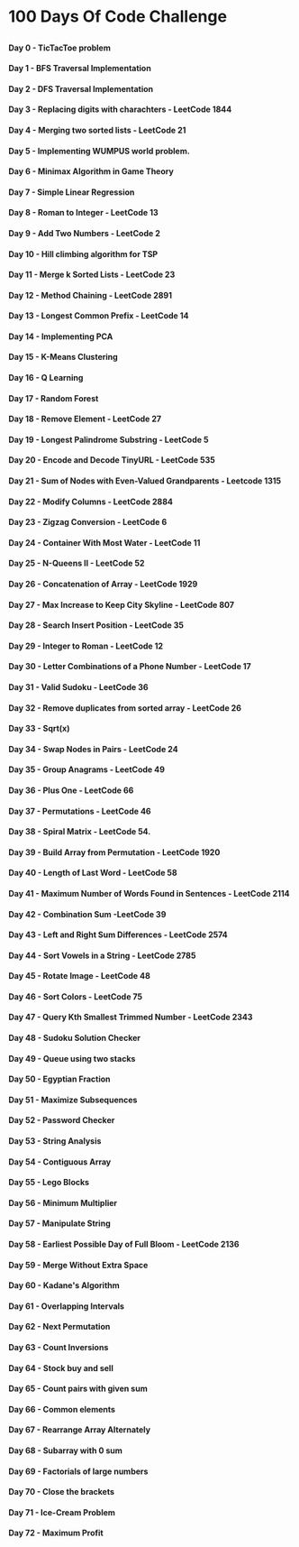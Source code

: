 # 100 Days Of Code Challenge
##
#### Day 0 - TicTacToe problem
#### Day 1 - BFS Traversal Implementation
#### Day 2 - DFS Traversal Implementation
#### Day 3 - Replacing digits with charachters - LeetCode 1844
#### Day 4 - Merging two sorted lists - LeetCode 21
#### Day 5 - Implementing WUMPUS world problem.
#### Day 6 - Minimax Algorithm in Game Theory
#### Day 7 - Simple Linear Regression
#### Day 8 - Roman to Integer - LeetCode 13
#### Day 9 - Add Two Numbers - LeetCode 2
#### Day 10 - Hill climbing algorithm for TSP
#### Day 11 - Merge k Sorted Lists - LeetCode 23
#### Day 12 - Method Chaining - LeetCode 2891
#### Day 13 - Longest Common Prefix - LeetCode 14
#### Day 14 - Implementing PCA
#### Day 15 - K-Means Clustering
#### Day 16 - Q Learning
#### Day 17 - Random Forest
#### Day 18 - Remove Element - LeetCode 27
#### Day 19 - Longest Palindrome Substring - LeetCode 5
#### Day 20 - Encode and Decode TinyURL - LeetCode 535
#### Day 21 - Sum of Nodes with Even-Valued Grandparents - Leetcode 1315 
#### Day 22 - Modify Columns - LeetCode 2884
#### Day 23 - Zigzag Conversion - LeetCode 6
#### Day 24 - Container With Most Water - LeetCode 11
#### Day 25 - N-Queens II - LeetCode 52
#### Day 26 - Concatenation of Array - LeetCode 1929
#### Day 27 - Max Increase to Keep City Skyline - LeetCode 807
#### Day 28 - Search Insert Position - LeetCode 35
#### Day 29 - Integer to Roman - LeetCode 12
#### Day 30 - Letter Combinations of a Phone Number - LeetCode 17
#### Day 31 - Valid Sudoku - LeetCode 36
#### Day 32 - Remove duplicates from sorted array - LeetCode 26
#### Day 33 - Sqrt(x)
#### Day 34 - Swap Nodes in Pairs - LeetCode 24
#### Day 35 - Group Anagrams - LeetCode 49
#### Day 36 - Plus One - LeetCode 66
#### Day 37 - Permutations - LeetCode 46
#### Day 38 - Spiral Matrix - LeetCode 54.
#### Day 39 - Build Array from Permutation - LeetCode 1920
#### Day 40 - Length of Last Word - LeetCode 58
#### Day 41 - Maximum Number of Words Found in Sentences - LeetCode 2114
#### Day 42 - Combination Sum -LeetCode 39
#### Day 43 - Left and Right Sum Differences - LeetCode 2574
#### Day 44 - Sort Vowels in a String - LeetCode 2785
#### Day 45 - Rotate Image - LeetCode 48
#### Day 46 - Sort Colors - LeetCode 75
#### Day 47 - Query Kth Smallest Trimmed Number - LeetCode 2343
#### Day 48 - Sudoku Solution Checker
#### Day 49 - Queue using two stacks
#### Day 50 - Egyptian Fraction
#### Day 51 - Maximize Subsequences 
#### Day 52 - Password Checker
#### Day 53 - String Analysis
#### Day 54 - Contiguous Array
#### Day 55 - Lego Blocks
#### Day 56 - Minimum Multiplier
#### Day 57 - Manipulate String
#### Day 58 - Earliest Possible Day of Full Bloom - LeetCode 2136
#### Day 59 - Merge Without Extra Space
#### Day 60 - Kadane's Algorithm
#### Day 61 - Overlapping Intervals
#### Day 62 - Next Permutation
#### Day 63 - Count Inversions
#### Day 64 - Stock buy and sell
#### Day 65 - Count pairs with given sum
#### Day 66 - Common elements
#### Day 67 - Rearrange Array Alternately
#### Day 68 - Subarray with 0 sum
#### Day 69 - Factorials of large numbers
#### Day 70 - Close the brackets
#### Day 71 - Ice-Cream Problem
#### Day 72 - Maximum Profit

